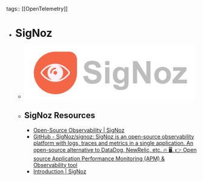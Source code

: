 tags:: [[OpenTelemetry]]

- # SigNoz
	- ![signoz.png](../assets/signoz_1704190115388_0.png)
	- ## SigNoz Resources
		- [Open-Source Observability | SigNoz](https://signoz.io/)
		- [GitHub - SigNoz/signoz: SigNoz is an open-source observability platform with logs, traces and metrics in a single application. An open-source alternative to DataDog, NewRelic, etc. 🔥 🖥.   👉  Open source Application Performance Monitoring (APM) & Observability tool](https://github.com/signoz/signoz)
		- [Introduction | SigNoz](https://signoz.io/docs/)